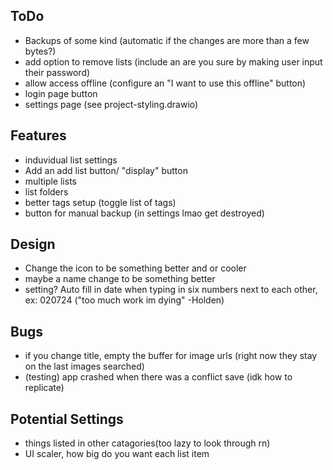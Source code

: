 ## ToDo
- Backups of some kind (automatic if the changes are more than a few bytes?)
- add option to remove lists (include an are you sure by making user input their password)
- allow access offline (configure an "I want to use this offline" button)
- login page button
- settings page (see project-styling.drawio)


## Features
- induvidual list settings
- Add an add list button/ "display" button
- multiple lists
- list folders
- better tags setup (toggle list of tags)
- button for manual backup (in settings lmao get destroyed)


## Design
- Change the icon to be something better and or cooler
- maybe a name change to be something better
- setting? Auto fill in date when typing in six numbers next to each other, ex: 020724 ("too much work im dying" -Holden)


## Bugs
- if you change title, empty the buffer for image urls (right now they stay on the last images searched)
- (testing) app crashed when there was a conflict save (idk how to replicate)

## Potential Settings
- things listed in other catagories(too lazy to look through rn)
- UI scaler, how big do you want each list item
